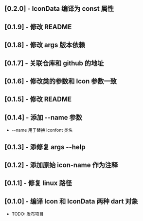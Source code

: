 ## [0.2.0] - IconData 编译为 const 属性

## [0.1.9] - 修改 README

## [0.1.8] - 修改 args 版本依赖

## [0.1.7] - 关联仓库和 github 的地址

## [0.1.6] - 修改类的参数和 Icon 参数一致

## [0.1.5] - 修改 README

## [0.1.4] - 添加 --name 参数

- --name 用于替换 Iconfont 类名

## [0.1.3] - 添修复 args --help

## [0.1.2] - 添加原始 icon-name 作为注释

## [0.1.1] - 修复 linux 路径

## [0.1.0] - 编译 Icon 和 IconData 两种 dart 对象

- TODO: 发布项目

